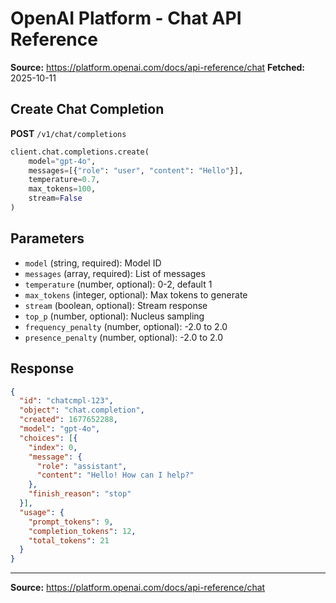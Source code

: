 # OpenAI Platform - Chat API Reference

**Source:** https://platform.openai.com/docs/api-reference/chat
**Fetched:** 2025-10-11

## Create Chat Completion

**POST** `/v1/chat/completions`

```python
client.chat.completions.create(
    model="gpt-4o",
    messages=[{"role": "user", "content": "Hello"}],
    temperature=0.7,
    max_tokens=100,
    stream=False
)
```

## Parameters

- `model` (string, required): Model ID
- `messages` (array, required): List of messages
- `temperature` (number, optional): 0-2, default 1
- `max_tokens` (integer, optional): Max tokens to generate
- `stream` (boolean, optional): Stream response
- `top_p` (number, optional): Nucleus sampling
- `frequency_penalty` (number, optional): -2.0 to 2.0
- `presence_penalty` (number, optional): -2.0 to 2.0

## Response

```json
{
  "id": "chatcmpl-123",
  "object": "chat.completion",
  "created": 1677652288,
  "model": "gpt-4o",
  "choices": [{
    "index": 0,
    "message": {
      "role": "assistant",
      "content": "Hello! How can I help?"
    },
    "finish_reason": "stop"
  }],
  "usage": {
    "prompt_tokens": 9,
    "completion_tokens": 12,
    "total_tokens": 21
  }
}
```

---

**Source:** https://platform.openai.com/docs/api-reference/chat
